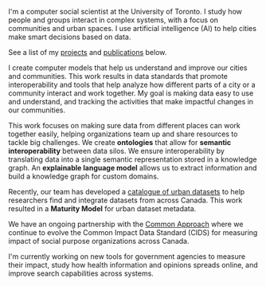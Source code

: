 I'm a computer social scientist at the University of Toronto. I study how people and groups interact in complex systems, with a focus on communities and urban spaces. I use artificial intelligence (AI) to help cities make smart decisions based on data. 

See a list of my [projects](#projects-section) and [publications](#publications-section) below.

I create computer models that help us understand and improve our cities and communities. This work results in data standards that promote interoperability and tools that help analyze how different parts of a city or a community interact and work together. My goal is making data easy to use and understand, and tracking the activities that make impactful changes in our communities.

This work focuses on making sure data from different places can work together easily, helping organizations team up and share resources to tackle big challenges. We create **ontologies** that allow for **semantic interoperability** between data silos. We ensure interoperability by translating data into a single semantic representation stored in a knowledge graph. An **explainable language model** allows us to extract information and build a knowledge graph for custom domains.

Recently, our team has developed a [catalogue of urban datasets](/cudc-project) to help researchers find and integrate datasets from across Canada. This work resulted in a **Maturity Model** for urban dataset metadata.

We have an ongoing partnership with the [Common Approach](/common-approach-project) where we continue to evolve the Common Impact Data Standard (CIDS) for measuring impact of social purpose organizations across Canada. 

I'm currently working on new tools for government agencies to measure their impact, study how health information and opinions spreads online, and improve search capabilities across systems.
